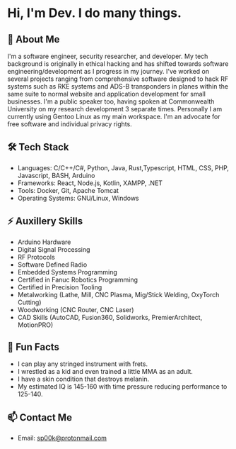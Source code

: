 # Hi, I'm Dev. I do many things.

## 🚀 About Me
I'm a software engineer, security researcher, and developer. My tech background is originally in ethical hacking and has shifted towards software engineering/development
as I progress in my journey. I've worked on several projects ranging from comprehensive software designed to hack RF systems such as RKE systems and ADS-B transponders
in planes within the same suite to normal website and application development for small businesses. I'm a public speaker too, having spoken at Commonwealth University
on my research development 3 separate times. Personally I am currently using Gentoo Linux as my main workspace. I'm an advocate for free software and individual privacy rights. 

## 🛠️ Tech Stack
- Languages: C/C++/C#, Python, Java, Rust,Typescript, HTML, CSS, PHP, Javascript, BASH, Arduino
- Frameworks: React, Node.js, Kotlin, XAMPP, .NET
- Tools: Docker, Git, Apache Tomcat
- Operating Systems: GNU/Linux, Windows

## ⚡ Auxillery Skills
- Arduino Hardware
- Digital Signal Processing
- RF Protocols
- Software Defined Radio
- Embedded Systems Programming
- Certified in Fanuc Robotics Programming
- Certified in Precision Tooling
- Metalworking (Lathe, Mill, CNC Plasma, Mig/Stick Welding, OxyTorch Cutting)
- Woodworking (CNC Router, CNC Laser)
- CAD Skills (AutoCAD, Fusion360, Solidworks, PremierArchitect, MotionPRO)

## 🧠 Fun Facts
- I can play any stringed instrument with frets.
- I wrestled as a kid and even trained a little MMA as an adult.
- I have a skin condition that destroys melanin.
- My estimated IQ is 145-160 with time pressure reducing performance to 125-140.

## 📫 Contact Me
- Email: sp00k@protonmail.com
